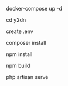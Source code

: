 docker-compose up -d

cd y2dn 

create .env

composer install

npm install

npm build

php artisan serve


